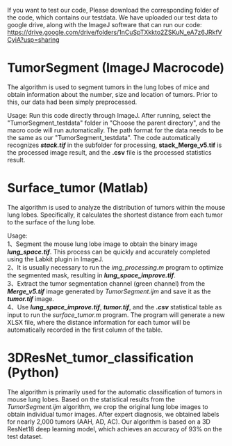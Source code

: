 If you want to test our code, Please download the corresponding folder of the code, which contains our testdata. We have uploaded our test data to google drive, along with the ImageJ software that can run our code: <https://drive.google.com/drive/folders/1nCuSpTXkkto2ZSKuN_eA7z6JRkfVCyiA?usp=sharing>

# TumorSegment   (ImageJ Macrocode)

The algorithm is used to segment tumors in the lung lobes of mice and obtain information about the number, size and location of tumors. Prior to this, our data had been simply preprocessed.

Usage: Run this code directly through ImageJ. After running, select the "TumorSegment_testdata" folder in "Choose the parent directory", and the macro code will run automatically. The path format for the data needs to be the same as our "TumorSegment_testdata". The code automatically recognizes ***stack.tif*** in the subfolder for processing, **stack_Merge_v5.tif** is the processed image result, and the **.csv** file is the processed statistics result.

# Surface_tumor   (Matlab)

The algorithm is used to analyze the distribution of tumors within the mouse lung lobes. Specifically, it calculates the shortest distance from each tumor to the surface of the lung lobe.


Usage:  
1、Segment the mouse lung lobe image to obtain the binary image ***lung_space.tif***. This process can be quickly and accurately completed using the Labkit plugin in ImageJ.  
2、It is usually necessary to run the *img_processing.m* program to optimize the segmented mask, resulting in ***lung_space_improve.tif***.  
3、Extract the tumor segmentation channel (green channel) from the ***Merge_v5.tif*** image generated by *TumorSegment.ijm* and save it as the ***tumor.tif*** image.  
4、Use ***lung_space_improve.tif***, ***tumor.tif***, and the ***.csv*** statistical table as input to run the *surface_tumor.m* program. The program will generate a new XLSX file, where the distance information for each tumor will be automatically recorded in the first column of the table.

# 3DResNet_tumor_classification   (Python)
The algorithm is primarily used for the automatic classification of tumors in mouse lung lobes. Based on the statistical results from the *TumorSegment.ijm* algorithm, we crop the original lung lobe images to obtain individual tumor images. After expert diagnosis, we obtained labels for nearly 2,000 tumors (AAH, AD, AC). Our algorithm is based on a 3D ResNet18 deep learning model, which achieves an accuracy of 93% on the test dataset.


